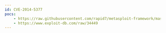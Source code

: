 ```yaml
---
id: CVE-2014-5377
pocs:
    - https://raw.githubusercontent.com/rapid7/metasploit-framework/master/modules/auxiliary/scanner/http/manageengine_deviceexpert_user_creds.rb
    - https://www.exploit-db.com/raw/34449
---
```

